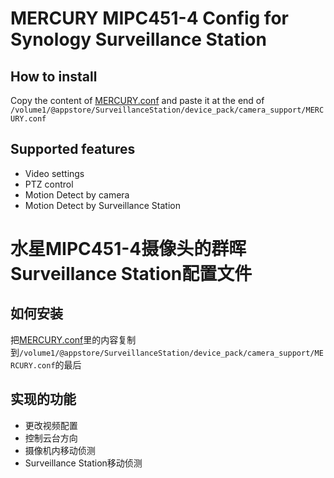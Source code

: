 # MERCURY MIPC451-4 Config for Synology Surveillance Station

## How to install
Copy the content of [MERCURY.conf](./MERCURY.conf) and paste it at the end of `/volume1/@appstore/SurveillanceStation/device_pack/camera_support/MERCURY.conf`

## Supported features
- Video settings
- PTZ control
- Motion Detect by camera
- Motion Detect by Surveillance Station

# 水星MIPC451-4摄像头的群晖Surveillance Station配置文件

## 如何安装
把[MERCURY.conf](./MERCURY.conf)里的内容复制到`/volume1/@appstore/SurveillanceStation/device_pack/camera_support/MERCURY.conf`的最后

## 实现的功能
- 更改视频配置
- 控制云台方向
- 摄像机内移动侦测
- Surveillance Station移动侦测
